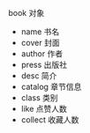 book 对象

- name 书名
- cover 封面
- author 作者
- press 出版社
- desc 简介
- catalog 章节信息
- class 类别
- like 点赞人数
- collect 收藏人数
